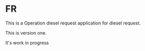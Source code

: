 # FR

This is a Operation diesel request application for diesel request. 

This is version one.

It's work in progress
